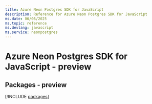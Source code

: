 ```yaml
---
title: Azure Neon Postgres SDK for JavaScript
description: Reference for Azure Neon Postgres SDK for JavaScript
ms.date: 06/05/2025
ms.topic: reference
ms.devlang: javascript
ms.service: neonpostgres
---
```

# Azure Neon Postgres SDK for JavaScript - preview
## Packages - preview
[!INCLUDE [packages](neon-postgres-index.md)]